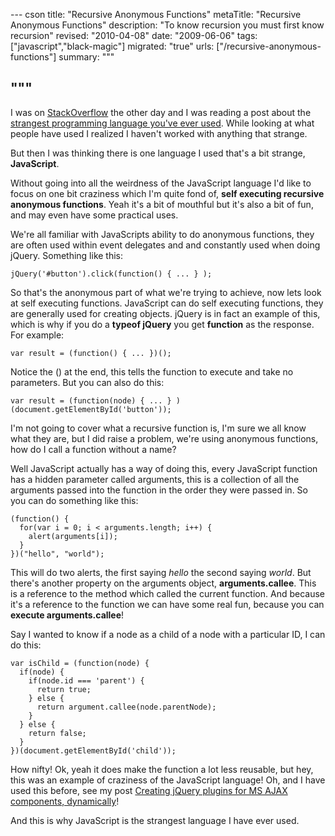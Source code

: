 --- cson
title: "Recursive Anonymous Functions"
metaTitle: "Recursive Anonymous Functions"
description: "To know recursion you must first know recursion"
revised: "2010-04-08"
date: "2009-06-06"
tags: ["javascript","black-magic"]
migrated: "true"
urls: ["/recursive-anonymous-functions"]
summary: """

"""
---
I was on [StackOverflow][1] the other day and I was reading a post about the [strangest programming language you've ever used][2]. While looking at what people have used I realized I haven't worked with anything that strange.

But then I was thinking there is one language I used that's a bit strange, **JavaScript**. 

Without going into all the weirdness of the JavaScript language I'd like to focus on one bit craziness which I'm quite fond of, **self executing recursive anonymous functions**. Yeah it's a bit of mouthful but it's also a bit of fun, and may even have some practical uses.

We're all familiar with JavaScripts ability to do anonymous functions, they are often used within event delegates and and constantly used when doing jQuery. Something like this:

    jQuery('#button').click(function() { ... } );

So that's the anonymous part of what we're trying to achieve, now lets look at self executing functions.
JavaScript can do self executing functions, they are generally used for creating objects. jQuery is in fact an example of this, which is why if you do a **typeof jQuery** you get **function** as the response. For example:

    var result = (function() { ... })();

Notice the () at the end, this tells the function to execute and take no parameters. But you can also do this:

    var result = (function(node) { ... } )(document.getElementById('button'));

I'm not going to cover what a recursive function is, I'm sure we all know what they are, but I did raise a problem, we're using anonymous functions, how do I call a function without a name?

Well JavaScript actually has a way of doing this, every JavaScript function has a hidden parameter called arguments, this is a collection of all the arguments passed into the function in the order they were passed in. So you can do something like this:

	(function() {
	  for(var i = 0; i < arguments.length; i++) {
		alert(arguments[i]);
	  }
	})("hello", "world");

This will do two alerts, the first saying *hello* the second saying *world*. But there's another property on the arguments object, **arguments.callee**. This is a reference to the method which called the current function. And because it's a reference to the function we can have some real fun, because you can **execute arguments.callee**!

Say I wanted to know if a node as a child of a node with a particular ID, I can do this:

	var isChild = (function(node) {
	  if(node) {
		if(node.id === 'parent') {
		  return true;
		} else {
		  return argument.callee(node.parentNode);
		}
	  } else {
		return false;
	  }
	})(document.getElementById('child'));

How nifty! Ok, yeah it does make the function a lot less reusable, but hey, this was an example of craziness of the JavaScript language! Oh, and I have used this before, see my post [Creating jQuery plugins for MS AJAX components, dynamically][3]!

And this is why JavaScript is the strangest language I have ever used.


  [1]: http://stackoverflow.com
  [2]: http://stackoverflow.com/questions/63241/what-is-the-strangest-programming-language-you-have-used
  [3]: /creating-jquery-plugins-from-ms-ajax-components